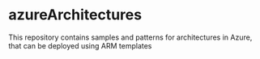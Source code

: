 # azureArchitectures
This repository contains samples and patterns for architectures in Azure, that can be deployed using ARM templates
